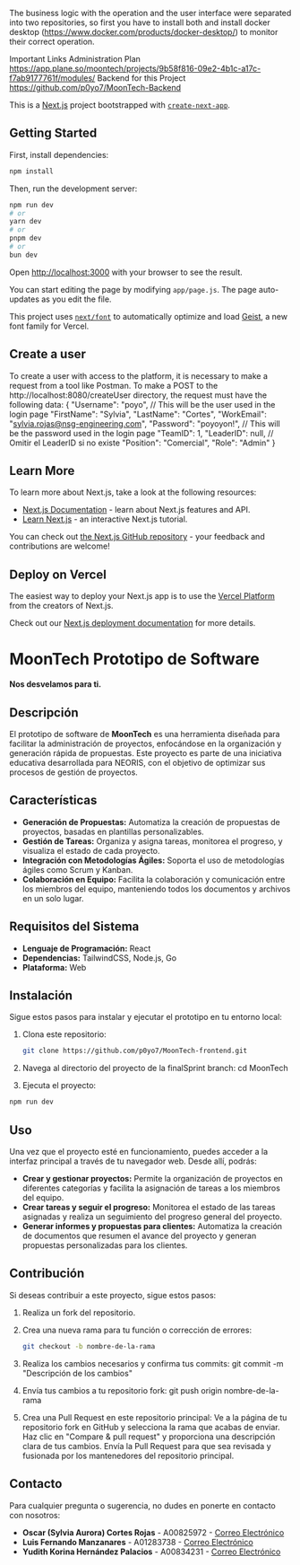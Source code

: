 The business logic with the operation and the user interface were separated into two repositories, so first you have to install both and install docker desktop (https://www.docker.com/products/docker-desktop/) to monitor their correct operation.

Important Links
Administration Plan https://app.plane.so/moontech/projects/9b58f816-09e2-4b1c-a17c-f7ab9177761f/modules/
Backend for this Project https://github.com/p0yo7/MoonTech-Backend

This is a [Next.js](https://nextjs.org) project bootstrapped with [`create-next-app`](https://nextjs.org/docs/app/api-reference/cli/create-next-app).

## Getting Started

First, install dependencies:
```bash
npm install
```

Then, run the development server:

```bash
npm run dev
# or
yarn dev
# or
pnpm dev
# or
bun dev
```

Open [http://localhost:3000](http://localhost:3000) with your browser to see the result.

You can start editing the page by modifying `app/page.js`. The page auto-updates as you edit the file.

This project uses [`next/font`](https://nextjs.org/docs/app/building-your-application/optimizing/fonts) to automatically optimize and load [Geist](https://vercel.com/font), a new font family for Vercel.

## Create a user
To create a user with access to the platform, it is necessary to make a request from a tool like Postman. To make a POST to the http://localhost:8080/createUser directory, the request must have the following data:
{
  "Username": "poyo", // This will be the user used in the login page
  "FirstName": "Sylvia",
  "LastName": "Cortes",
  "WorkEmail": "sylvia.rojas@nsg-engineering.com",
  "Password": "poyoyon!", // This will be the password used in the login page
  "TeamID": 1,
  "LeaderID": null, // Omitir el LeaderID si no existe
  "Position": "Comercial",
  "Role": "Admin"
}

## Learn More

To learn more about Next.js, take a look at the following resources:

- [Next.js Documentation](https://nextjs.org/docs) - learn about Next.js features and API.
- [Learn Next.js](https://nextjs.org/learn) - an interactive Next.js tutorial.

You can check out [the Next.js GitHub repository](https://github.com/vercel/next.js) - your feedback and contributions are welcome!

## Deploy on Vercel

The easiest way to deploy your Next.js app is to use the [Vercel Platform](https://vercel.com/new?utm_medium=default-template&filter=next.js&utm_source=create-next-app&utm_campaign=create-next-app-readme) from the creators of Next.js.

Check out our [Next.js deployment documentation](https://nextjs.org/docs/app/building-your-application/deploying) for more details.

# MoonTech Prototipo de Software

**Nos desvelamos para ti.**

## Descripción

El prototipo de software de **MoonTech** es una herramienta diseñada para facilitar la administración de proyectos, enfocándose en la organización y generación rápida de propuestas. Este proyecto es parte de una iniciativa educativa desarrollada para NEORIS, con el objetivo de optimizar sus procesos de gestión de proyectos.

## Características

- **Generación de Propuestas:** Automatiza la creación de propuestas de proyectos, basadas en plantillas personalizables.
- **Gestión de Tareas:** Organiza y asigna tareas, monitorea el progreso, y visualiza el estado de cada proyecto.
- **Integración con Metodologías Ágiles:** Soporta el uso de metodologías ágiles como Scrum y Kanban.
- **Colaboración en Equipo:** Facilita la colaboración y comunicación entre los miembros del equipo, manteniendo todos los documentos y archivos en un solo lugar.

## Requisitos del Sistema

- **Lenguaje de Programación:** React
- **Dependencias:** TailwindCSS, Node.js, Go
- **Plataforma:** Web

## Instalación

Sigue estos pasos para instalar y ejecutar el prototipo en tu entorno local:

1. Clona este repositorio:
   ```bash
   git clone https://github.com/p0yo7/MoonTech-frontend.git

2. Navega al directorio del proyecto de la finalSprint branch:
cd MoonTech

3. Ejecuta el proyecto:
```bash
npm run dev
```

## Uso

Una vez que el proyecto esté en funcionamiento, puedes acceder a la interfaz principal a través de tu navegador web. Desde allí, podrás:

- **Crear y gestionar proyectos:** Permite la organización de proyectos en diferentes categorías y facilita la asignación de tareas a los miembros del equipo.
- **Crear tareas y seguir el progreso:** Monitorea el estado de las tareas asignadas y realiza un seguimiento del progreso general del proyecto.
- **Generar informes y propuestas para clientes:** Automatiza la creación de documentos que resumen el avance del proyecto y generan propuestas personalizadas para los clientes.

## Contribución

Si deseas contribuir a este proyecto, sigue estos pasos:

1. Realiza un fork del repositorio.
2. Crea una nueva rama para tu función o corrección de errores:
   ```bash
   git checkout -b nombre-de-la-rama
3. Realiza los cambios necesarios y confirma tus commits:
git commit -m "Descripción de los cambios"

4. Envía tus cambios a tu repositorio fork:
git push origin nombre-de-la-rama

5. Crea una Pull Request en este repositorio principal:
Ve a la página de tu repositorio fork en GitHub y selecciona la rama que acabas de enviar.
Haz clic en "Compare & pull request" y proporciona una descripción clara de tus cambios.
Envía la Pull Request para que sea revisada y fusionada por los mantenedores del repositorio principal.

## Contacto

Para cualquier pregunta o sugerencia, no dudes en ponerte en contacto con nosotros:

- **Oscar (Sylvia Aurora) Cortes Rojas** - A00825972 - [Correo Electrónico](mailto:correo@example.com)
- **Luis Fernando Manzanares** - A01283738 - [Correo Electrónico](mailto:correo@example.com)
- **Yudith Korina Hernández Palacios** - A00834231 - [Correo Electrónico](mailto:correo@example.com)
